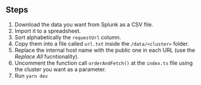 ## Steps

1. Download the data you want from Splunk as a CSV file.
1. Import it to a spreadsheet.
1. Sort alphabetically the `requestUrl` column.
1. Copy them into a file called `url.txt` inside the `/data/<cluster>` folder.
1. Replace the internal host name with the public one in each URL (use the *Replace All* fucntionality).
1. Uncomment the function call `orderAndFetch()` at the `index.ts` file using the cluster you want as a parameter.
1. Run `yarn dev`